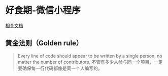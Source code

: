 # 好食期-微信小程序

[相关文档](http://link.devnode.cn)

## 黄金法则（Golden rule）

> Every line of code should appear to be written by a single person, no matter the number of contributors.
> 不管有多少人参与同一个项目，一定要确保每一行代码都像是同一个人编写的。

